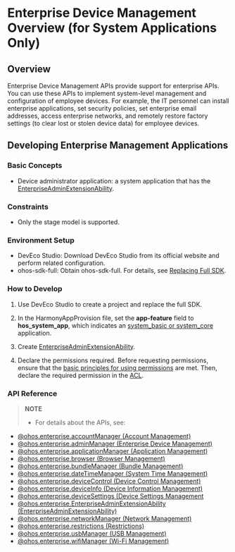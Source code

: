 # Enterprise Device Management Overview (for System Applications Only)

## Overview
Enterprise Device Management APIs provide support for enterprise APIs. You can use these APIs to implement system-level management and configuration of employee devices. For example, the IT personnel can install enterprise applications, set security policies, set enterprise email addresses, access enterprise networks, and remotely restore factory settings (to clear lost or stolen device data) for employee devices.

## Developing Enterprise Management Applications

### Basic Concepts
- Device administrator application: a system application that has the [EnterpriseAdminExtensionAbility](../../application-models/enterprise-extensionAbility.md).

### Constraints
- Only the stage model is supported.

### Environment Setup
- DevEco Studio: Download DevEco Studio from its official website and perform related configuration.
- ohos-sdk-full: Obtain ohos-sdk-full. For details, see [Replacing Full SDK](../../faqs/full-sdk-switch-guide.md).

### How to Develop

1. Use DevEco Studio to create a project and replace the full SDK.

2. In the HarmonyAppProvision file, set the **app-feature** field to **hos_system_app**, which indicates an [system_basic or system_core](../../security/AccessToken/app-permission-mgmt-overview.md#application-apl) application.

3. Create [EnterpriseAdminExtensionAbility](../../application-models/enterprise-extensionAbility.md).

4. Declare the permissions required. Before requesting permissions, ensure that the [basic principles for using permissions](../../security/AccessToken/app-permission-mgmt-overview.md#basic-principles-for-using-permissions) are met. Then, declare the required permission in the [ACL](../../security/AccessToken/declare-permissions-in-acl.md).

### API Reference

> **NOTE**
>
> - For details about the APIs, see:
- [@ohos.enterprise.accountManager (Account Management)](js-apis-enterprise-accountManager.md)
- [@ohos.enterprise.adminManager (Enterprise Device Management)](js-apis-enterprise-adminManager.md)
- [@ohos.enterprise.applicationManager (Application Management)](js-apis-enterprise-applicationManager.md)
- [@ohos.enterprise.browser (Browser Management)](js-apis-enterprise-browser.md)
- [@ohos.enterprise.bundleManager (Bundle Management)](js-apis-enterprise-bundleManager.md)
- [@ohos.enterprise.dateTimeManager (System Time Management)](js-apis-enterprise-dateTimeManager.md)
- [@ohos.enterprise.deviceControl (Device Control Management)](js-apis-enterprise-deviceControl.md)
- [@ohos.enterprise.deviceInfo (Device Information Management)](js-apis-enterprise-deviceInfo.md)
- [@ohos.enterprise.deviceSettings (Device Settings Management](js-apis-enterprise-deviceSettings.md)
- [@ohos.enterprise.EnterpriseAdminExtensionAbility (EnterpriseAdminExtensionAbility)](js-apis-EnterpriseAdminExtensionAbility.md)
- [@ohos.enterprise.networkManager (Network Management)](js-apis-enterprise-networkManager.md)
- [@ohos.enterprise.restrictions (Restrictions)](js-apis-enterprise-restrictions.md)
- [@ohos.enterprise.usbManager (USB Management)](js-apis-enterprise-usbManager.md)
- [@ohos.enterprise.wifiManager (Wi-Fi Management)](js-apis-enterprise-wifiManager.md)
